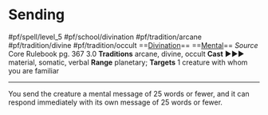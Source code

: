 # Sending
#pf/spell/level_5 #pf/school/divination #pf/tradition/arcane #pf/tradition/divine #pf/tradition/occult
==[Divination](../../../Traits/Divination.md)== ==[Mental](../../../Traits/Mental.md)==
*Source* Core Rulebook pg. 367 3.0
**Traditions** arcane, divine, occult
**Cast** ►►► material, somatic, verbal
**Range** planetary; **Targets** 1 creature with whom you are familiar

---
You send the creature a mental message of 25 words or fewer, and it can respond immediately with its own message of 25 words or fewer.